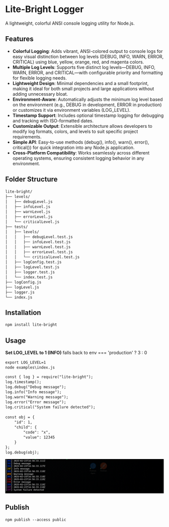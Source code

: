 # Lite-Bright Logger
A lightweight, colorful ANSI console logging utility for Node.js.

## Features
- **Colorful Logging**: Adds vibrant, ANSI-colored output to console logs for easy visual distinction between log levels (DEBUG, INFO, WARN, ERROR, CRITICAL) using blue, yellow, orange, red, and magenta colors.
- **Multiple Log Levels**: Supports five distinct log levels—DEBUG, INFO, WARN, ERROR, and CRITICAL—with configurable priority and formatting for flexible logging needs.
- **Lightweight Design**: Minimal dependencies and a small footprint, making it ideal for both small projects and large applications without adding unnecessary bloat.
- **Environment-Aware**: Automatically adjusts the minimum log level based on the environment (e.g., DEBUG in development, ERROR in production) or customizes it via environment variables (LOG_LEVEL).
- **Timestamp Support**: Includes optional timestamp logging for debugging and tracking with ISO-formatted dates.
- **Customizable Output**: Extensible architecture allows developers to modify log formats, colors, and levels to suit specific project requirements.
- **Simple API**: Easy-to-use methods (debug(), info(), warn(), error(), critical()) for quick integration into any Node.js application.
- **Cross-Platform Compatibility**: Works seamlessly across different operating systems, ensuring consistent logging behavior in any environment.

## Folder Structure
```
lite-bright/
├── levels/
│   ├── debugLevel.js
│   ├── infoLevel.js
│   ├── warnLevel.js
│   ├── errorLevel.js
│   └── criticalLevel.js
├── tests/
│   ├── levels/
│   │   ├── debugLevel.test.js
│   │   ├── infoLevel.test.js
│   │   ├── warnLevel.test.js
│   │   ├── errorLevel.test.js
│   │   └── criticalLevel.test.js
│   ├── logConfig.test.js
│   ├── logLevel.test.js
│   ├── logger.test.js
│   └── index.test.js
├── logConfig.js
├── logLevel.js
├── logger.js
└── index.js
```

## Installation

```bash
npm install lite-bright
```

## Usage

**Set LOG_LEVEL to 1 (INFO)**
falls back to env === 'production' ? 3 : 0
```
export LOG_LEVEL=1
node examples\index.js
```

```
const { log } = require("lite-bright");
log.timestamp();
log.debug("Debug message");
log.info("Info message");
log.warn("Warning message");
log.error("Error message");
log.critical("System failure detected");

const obj = {
    "id": 1,
    "child": {
        "code": "x",
        "value": 12345
    }
};
log.debug(obj);

```
![alt text](https://github.com/dave-ops/light-bright/blob/main/examples/image.png)

## Publish
```
npm publish --access public
```
